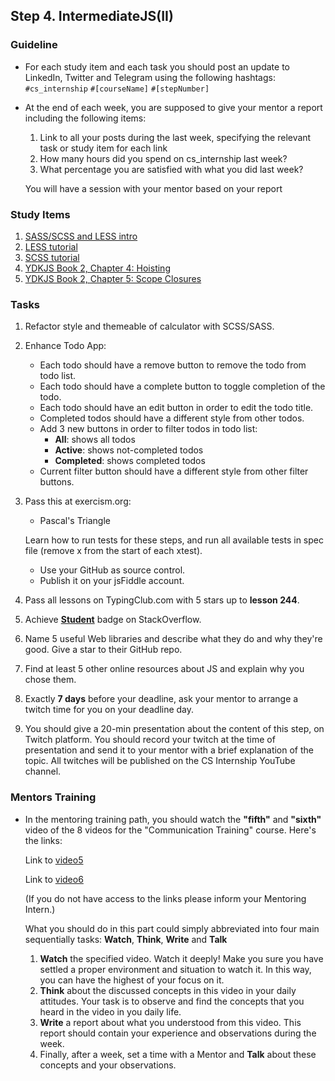 ## Step 4. IntermediateJS(II)

### Guideline

- For each study item and each task you should post an update to LinkedIn, Twitter and Telegram using the following hashtags:
  `#cs_internship`
  `#[courseName]`
  `#[stepNumber]`

- At the end of each week, you are supposed to give your mentor a report including the following items:

  1. Link to all your posts during the last week, specifying the relevant task or study item for each link
  2. How many hours did you spend on cs_internship last week?
  3. What percentage you are satisfied with what you did last week?

  You will have a session with your mentor based on your report

### Study Items <!-- omit in toc -->

1. [SASS/SCSS and LESS intro](https://www.ionos.com/digitalguide/websites/web-development/sass/)
2. [LESS tutorial](https://lesscss.org/)
3. [SCSS tutorial](https://www.w3schools.com/sass/default.php)
4. [YDKJS Book 2, Chapter 4: Hoisting](https://github.com/getify/You-Dont-Know-JS/blob/1st-ed/scope%20%26%20closures/ch4.md)
5. [YDKJS Book 2, Chapter 5: Scope Closures](https://github.com/getify/You-Dont-Know-JS/blob/1st-ed/scope%20%26%20closures/ch5.md)

### Tasks <!-- omit in toc -->

1. Refactor style and themeable of calculator with SCSS/SASS.

2. Enhance Todo App:

   - Each todo should have a remove button to remove the todo from todo list.
   - Each todo should have a complete button to toggle completion of the todo.
   - Each todo should have an edit button in order to edit the todo title.
   - Completed todos should have a different style from other todos.
   - Add 3 new buttons in order to filter todos in todo list:
     - **All**: shows all todos
     - **Active**: shows not-completed todos
     - **Completed**: shows completed todos
   - Current filter button should have a different style from other filter buttons.

3. Pass this at exercism.org:

   - Pascal's Triangle

   Learn how to run tests for these steps, and run all available tests in spec file (remove x from the start of each xtest).

   - Use your GitHub as source control.
   - Publish it on your jsFiddle account.

4. Pass all lessons on TypingClub.com with 5 stars up to **lesson 244**.
5. Achieve [**Student**](https://stackoverflow.com/help/badges/2/student) badge on StackOverflow.
6. Name 5 useful Web libraries and describe what they do and why they're good. Give a star to their GitHub repo.
7. Find at least 5 other online resources about JS and explain why you chose them.
8. Exactly **7 days** before your deadline, ask your mentor to arrange a twitch time for you on your deadline day.
9. You should give a 20-min presentation about the content of this step, on Twitch platform. You should record your twitch at the time of presentation and send it to your mentor with a brief explanation of the topic. All twitches will be published on the CS Internship YouTube channel.


### Mentors Training

- In the mentoring training path, you should watch the **"fifth"** and **"sixth"** video of the 8 videos for the "Communication Training" course.  Here's the links:

  Link to [video5](https://drive.google.com/file/d/1ncbYej5CvvJNVu6GlnKFTxxJ7iYjVXv0/view?usp=sharing)

  Link to [video6](https://drive.google.com/file/d/1L-xFO4gbmBmxepTldUT61_HuA4d3T9eU/view?usp=sharing)

  (If you do not have access to the links please inform your Mentoring Intern.)

  What you should do in this part could simply abbreviated into four main sequentially tasks: **Watch**, **Think**, **Write** and **Talk**
  1. **Watch** the specified video. Watch it deeply! Make you sure you have settled a proper environment and situation to watch it. In this way, you can have the highest of your focus on it.
  2. **Think** about the discussed concepts in this video in your daily attitudes. Your task is to observe and find the concepts that you heard in the video in you daily life. 
  3. **Write** a report about what you understood from this video. This report should contain your experience and observations during the week.
  4.  Finally, after a week, set a time with a Mentor and **Talk** about these concepts and your observations.
